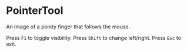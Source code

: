 # PointerTool
 An image of a pointy finger that follows the mouse.  

 Press `F1` to toggle visibility.
 Press `Shift` to change left/right.
 Press `Esc` to exit. 
